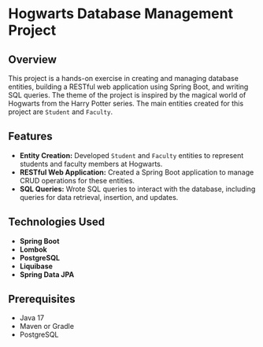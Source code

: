 # Hogwarts Database Management Project

## Overview

This project is a hands-on exercise in creating and managing database entities, building a RESTful web application using Spring Boot, and writing SQL queries. The theme of the project is inspired by the magical world of Hogwarts from the Harry Potter series. The main entities created for this project are `Student` and `Faculty`.

## Features

- **Entity Creation:** Developed `Student` and `Faculty` entities to represent students and faculty members at Hogwarts.
- **RESTful Web Application:** Created a Spring Boot application to manage CRUD operations for these entities.
- **SQL Queries:** Wrote SQL queries to interact with the database, including queries for data retrieval, insertion, and updates.

## Technologies Used

- **Spring Boot** 
- **Lombok** 
- **PostgreSQL**
- **Liquibase** 
- **Spring Data JPA** 

## Prerequisites

- Java 17
- Maven or Gradle
- PostgreSQL
